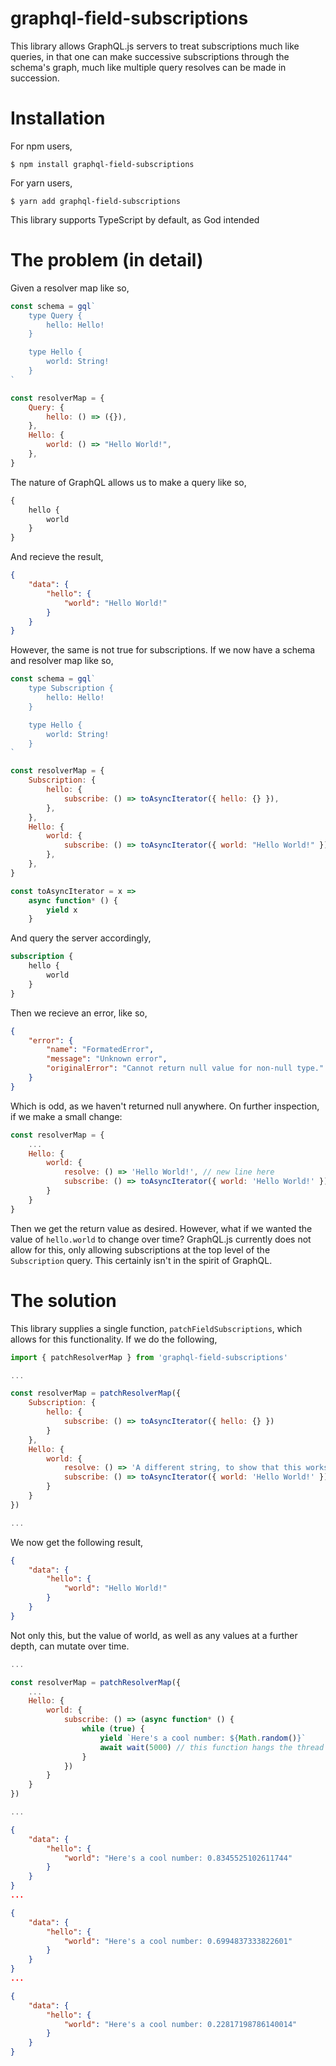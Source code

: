 # graphql-field-subscriptions

This library allows GraphQL.js servers to treat subscriptions much like queries, in that one can make successive subscriptions through the schema's graph, much like multiple query resolves can be made in succession.

# Installation

For npm users,

```
$ npm install graphql-field-subscriptions
```

For yarn users,

```
$ yarn add graphql-field-subscriptions
```

This library supports TypeScript by default, as God intended

# The problem (in detail)

Given a resolver map like so,

```javascript
const schema = gql`
    type Query {
        hello: Hello!
    }

    type Hello {
        world: String!
    }
`

const resolverMap = {
    Query: {
        hello: () => ({}),
    },
    Hello: {
        world: () => "Hello World!",
    },
}
```

The nature of GraphQL allows us to make a query like so,

```graphql
{
    hello {
        world
    }
}
```

And recieve the result,

```json
{
    "data": {
        "hello": {
            "world": "Hello World!"
        }
    }
}
```

However, the same is not true for subscriptions. If we now have a schema and resolver map like so,

```javascript
const schema = gql`
    type Subscription {
        hello: Hello!
    }

    type Hello {
        world: String!
    }
`

const resolverMap = {
    Subscription: {
        hello: {
            subscribe: () => toAsyncIterator({ hello: {} }),
        },
    },
    Hello: {
        world: {
            subscribe: () => toAsyncIterator({ world: "Hello World!" }),
        },
    },
}

const toAsyncIterator = x =>
    async function* () {
        yield x
    }
```

And query the server accordingly,

```graphql
subscription {
    hello {
        world
    }
}
```

Then we recieve an error, like so,

```json
{
    "error": {
        "name": "FormatedError",
        "message": "Unknown error",
        "originalError": "Cannot return null value for non-null type."
    }
}
```

Which is odd, as we haven't returned null anywhere. On further inspection, if we make a small change:

```javascript
const resolverMap = {
    ...
    Hello: {
        world: {
            resolve: () => 'Hello World!', // new line here
            subscribe: () => toAsyncIterator({ world: 'Hello World!' })
        }
    }
}
```

Then we get the return value as desired. However, what if we wanted the value of `hello.world` to change over time? GraphQL.js currently does not allow for this, only allowing subscriptions at the top level of the `Subscription` query. This certainly isn't in the spirit of GraphQL.

# The solution

This library supplies a single function, `patchFieldSubscriptions`, which allows for this functionality. If we do the following,

```javascript
import { patchResolverMap } from 'graphql-field-subscriptions'

...

const resolverMap = patchResolverMap({
    Subscription: {
        hello: {
            subscribe: () => toAsyncIterator({ hello: {} })
        }
    },
    Hello: {
        world: {
            resolve: () => 'A different string, to show that this works',
            subscribe: () => toAsyncIterator({ world: 'Hello World!' })
        }
    }
})

...
```

We now get the following result,

```json
{
    "data": {
        "hello": {
            "world": "Hello World!"
        }
    }
}
```

Not only this, but the value of world, as well as any values at a further depth, can mutate over time.

```javascript
...

const resolverMap = patchResolverMap({
    ...
    Hello: {
        world: {
            subscribe: () => (async function* () {
                while (true) {
                    yield `Here's a cool number: ${Math.random()}`
                    await wait(5000) // this function hangs the thread for 5 seconds
                }
            })
        }
    }
})

...
```

```json
{
    "data": {
        "hello": {
            "world": "Here's a cool number: 0.8345525102611744"
        }
    }
}
...

{
    "data": {
        "hello": {
            "world": "Here's a cool number: 0.6994837333822601"
        }
    }
}
...

{
    "data": {
        "hello": {
            "world": "Here's a cool number: 0.22817198786140014"
        }
    }
}
```

